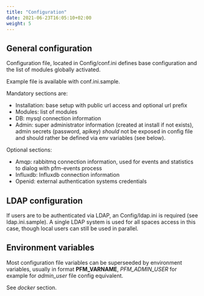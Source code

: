 ```yaml
---
title: "Configuration"
date: 2021-06-23T16:05:10+02:00
weight: 5
---
```

## General configuration

Configuration file, located in Config/conf.ini defines base configuration
and the list of modules globally activated.

Example file is available with conf.ini.sample.

Mandatory sections are:

* Installation: base setup with public url access and optional url prefix
* Modules: list of modules
* DB: mysql connection information
* Admin: super administrator information (created at install if not exists),
  admin secrets (password, apikey) *should* not be exposed in config file and
  should rather be defined via env variables (see below).

Optional sections:

* Amqp: rabbitmq connection information, used for events and statistics
  to dialog with pfm-events process
* Influxdb: Influxdb connection information
* Openid: external authentication systems credentials

## LDAP configuration

If users are to be authenticated via LDAP, an Config/ldap.ini is required
(see ldap.ini.sample). A single LDAP system is used for all spaces access
in this case, though local users can still be used in parallel.

## Environment variables

Most configuration file variables can be superseeded by environment
variables, usually in format **PFM_VARNAME**, *PFM_ADMIN_USER* for example for *admin_user* file config equivalent.

See *docker* section.
